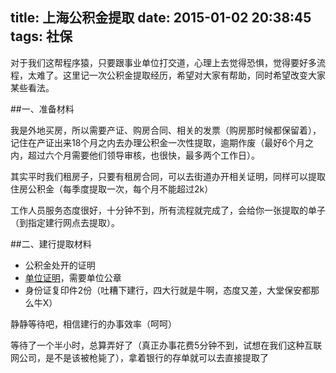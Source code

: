 title: 上海公积金提取
date: 2015-01-02 20:38:45
tags:
    社保
---

对于我们这帮程序猿，只要跟事业单位打交道，心理上去觉得恐惧，觉得要好多流程，太难了。这里记一次公积金提取经历，希望对大家有帮助，同时希望改变大家某些看法。

##一、准备材料

我是外地买房，所以需要产证、购房合同、相关的发票（购房那时候都保留着），记住在产证出来18个月之内去办理公积金一次性提取，逾期作废（最好6个月之内，超过六个月需要他们领导审核，也很快，最多两个工作日）。

其实平时我们租房子，只要有租房合同，可以去街道办开相关证明，同样可以提取住房公积金（每季度提取一次，每个月不能超过2k）

工作人员服务态度很好，十分钟不到，所有流程就完成了，会给你一张提取的单子（到指定建行网点去提取）。

##二、建行提取材料

+   公积金处开的证明
+   [单位证明](http://www.shgjj.com/html/bgxz/img/20141008114649674.doc)，需要单位公章
+   身份证复印件2份（吐糟下建行，四大行就是牛啊，态度又差，大堂保安都那么牛X）

静静等待吧，相信建行的办事效率（呵呵）

等待了一个半小时，总算弄好了（真正办事花费5分钟不到，试想在我们这种互联网公司，是不是该被枪毙了），拿着银行的存单就可以去直接提取了





